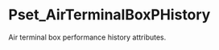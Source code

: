 # Pset_AirTerminalBoxPHistory

Air terminal box performance history attributes.
<!-- end of short definition -->

